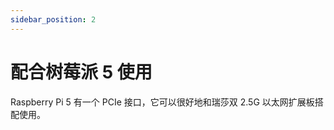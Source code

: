 ```yaml
---
sidebar_position: 2
---
```


# 配合树莓派 5 使用

Raspberry Pi 5 有一个 PCIe 接口，它可以很好地和瑞莎双 2.5G 以太网扩展板搭配使用。

<DocCardList />
